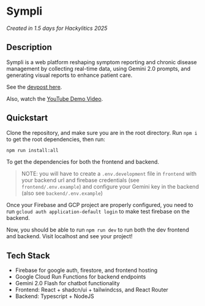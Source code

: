 # Sympli
_Created in 1.5 days for Hackylitics 2025_

## Description
Sympli is a web platform reshaping symptom reporting and chronic disease management by collecting real-time data, using Gemini 2.0 prompts, and generating visual reports to enhance patient care.

See the [devpost here](https://devpost.com/software/sympli). 

Also, watch the [YouTube Demo Video](https://youtu.be/N_uCOOGWHF4). 


## Quickstart
Clone the repository, and make sure you are in the root directory. Run `npm i` to get the root dependencies, then run:
```bash
npm run install:all
```
To get the dependencies for both the frontend and backend. 

> NOTE: you will have to create a `.env.development` file in `frontend` with your backend url and firebase credentials (see `frontend/.env.example`) and configure your Gemini key in the backend (also see `backend/.env.example`)

Once your Firebase and GCP project are properly configured, you need to run `gcloud auth application-default login` to make test firebase on the backend. 

Now, you should be able to run `npm run dev` to run both the dev frontend and backend. Visit localhost and see your project!

## Tech Stack
- Firebase for google auth, firestore, and frontend hosting
- Google Cloud Run Functions for backend endpoints
- Gemini 2.0 Flash for chatbot functionality
- Frontend: React + shadcn/ui + tailwindcss, and React Router
- Backend: Typescript + NodeJS 

